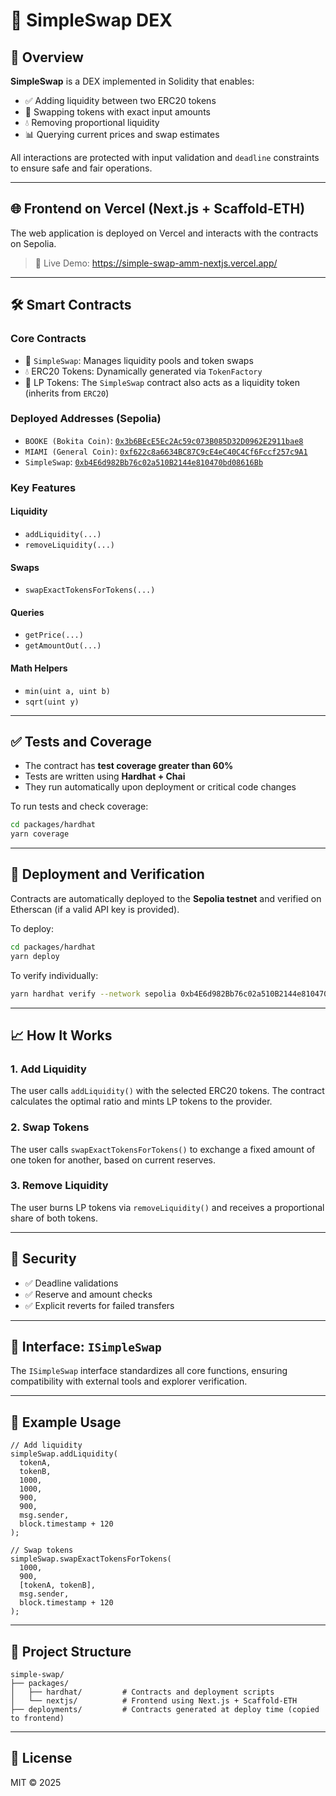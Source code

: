 
# 💱 SimpleSwap DEX

## 📜 Overview

**SimpleSwap** is a DEX implemented in Solidity that enables:

- ✅ Adding liquidity between two ERC20 tokens  
- 🔁 Swapping tokens with exact input amounts  
- 💧 Removing proportional liquidity  
- 📊 Querying current prices and swap estimates  

All interactions are protected with input validation and `deadline` constraints to ensure safe and fair operations.

---

## 🌐 Frontend on Vercel (Next.js + Scaffold-ETH)

The web application is deployed on Vercel and interacts with the contracts on Sepolia.
>🔗 Live Demo: https://simple-swap-amm-nextjs.vercel.app/

---

## 🛠️ Smart Contracts

### Core Contracts

- 🔁 `SimpleSwap`: Manages liquidity pools and token swaps  
- 💧 ERC20 Tokens: Dynamically generated via `TokenFactory`  
- 🧱 LP Tokens: The `SimpleSwap` contract also acts as a liquidity token (inherits from `ERC20`)  

### Deployed Addresses (Sepolia)

- `BOOKE (Bokita Coin)`: [`0x3b6BEcE5Ec2Ac59c073B085D32D0962E2911bae8`](https://sepolia.etherscan.io/address/0x3b6BEcE5Ec2Ac59c073B085D32D0962E2911bae8)
- `MIAMI (General Coin)`: [`0xf622c8a6634BC87C9cE4eC40C4Cf6Fccf257c9A1`](https://sepolia.etherscan.io/address/0xf622c8a6634BC87C9cE4eC40C4Cf6Fccf257c9A1)
- `SimpleSwap`: [`0xb4E6d982Bb76c02a510B2144e810470bd08616Bb`](https://sepolia.etherscan.io/address/0xb4E6d982Bb76c02a510B2144e810470bd08616Bb)

### Key Features

#### Liquidity

- `addLiquidity(...)`  
- `removeLiquidity(...)`  

#### Swaps

- `swapExactTokensForTokens(...)`  

#### Queries

- `getPrice(...)`  
- `getAmountOut(...)`  

#### Math Helpers

- `min(uint a, uint b)`  
- `sqrt(uint y)`  

---

## ✅ Tests and Coverage

- The contract has **test coverage greater than 60%**  
- Tests are written using **Hardhat + Chai**  
- They run automatically upon deployment or critical code changes  

To run tests and check coverage:

```bash
cd packages/hardhat
yarn coverage
```

---

## 🚀 Deployment and Verification

Contracts are automatically deployed to the **Sepolia testnet** and verified on Etherscan (if a valid API key is provided).

To deploy:

```bash
cd packages/hardhat
yarn deploy
```

To verify individually:

```bash
yarn hardhat verify --network sepolia 0xb4E6d982Bb76c02a510B2144e810470bd08616Bb 0x3b6BEcE5Ec2Ac59c073B085D32D0962E2911bae8 0xf622c8a6634BC87C9cE4eC40C4Cf6Fccf257c9A1
```

---

## 📈 How It Works

### 1. Add Liquidity

The user calls `addLiquidity()` with the selected ERC20 tokens. The contract calculates the optimal ratio and mints LP tokens to the provider.

### 2. Swap Tokens

The user calls `swapExactTokensForTokens()` to exchange a fixed amount of one token for another, based on current reserves.

### 3. Remove Liquidity

The user burns LP tokens via `removeLiquidity()` and receives a proportional share of both tokens.

---

## 🧠 Security

- ✅ Deadline validations  
- ✅ Reserve and amount checks  
- ✅ Explicit reverts for failed transfers  

---

## 📂 Interface: `ISimpleSwap`

The `ISimpleSwap` interface standardizes all core functions, ensuring compatibility with external tools and explorer verification.

---

## 🧪 Example Usage

```solidity
// Add liquidity
simpleSwap.addLiquidity(
  tokenA,
  tokenB,
  1000,
  1000,
  900,
  900,
  msg.sender,
  block.timestamp + 120
);

// Swap tokens
simpleSwap.swapExactTokensForTokens(
  1000,
  900,
  [tokenA, tokenB],
  msg.sender,
  block.timestamp + 120
);
```

---

## 🧱 Project Structure

```
simple-swap/
├── packages/
│   ├── hardhat/         # Contracts and deployment scripts
│   └── nextjs/          # Frontend using Next.js + Scaffold-ETH
├── deployments/         # Contracts generated at deploy time (copied to frontend)
```

---

## 🧾 License

MIT © 2025
